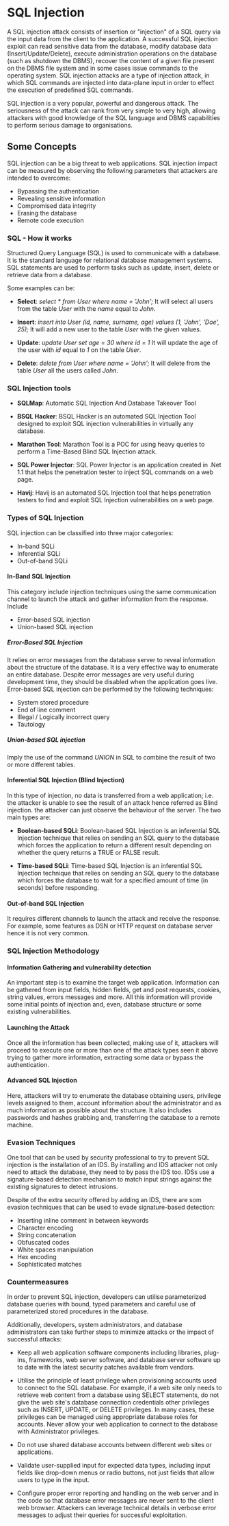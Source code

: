 # SQL Injection

A SQL injection attack consists of insertion or "injection" of a SQL query via the input data from the client to the application. A successful SQL injection exploit can read sensitive data from the database, modify database data (Insert/Update/Delete), execute administration operations on the database (such as shutdown the DBMS), recover the content of a given file present on the DBMS file system and in some cases issue commands to the operating system. SQL injection attacks are a type of injection attack, in which SQL commands are injected into data-plane input in order to effect the execution of predefined SQL commands.

SQL injection is a very popular, powerful and dangerous attack. The seriousness of the attack can rank from very simple to very high, allowing attackers with good knowledge of the SQL language and DBMS capabilities to perform serious damage to organisations.

## Some Concepts

SQL injection can be a big threat to web applications. SQL injection impact can be measured by observing the following parameters that attackers are intended to overcome:

* Bypassing the authentication
* Revealing sensitive information
* Compromised data integrity
* Erasing the database
* Remote code execution

### SQL - How it works

Structured Query Language (SQL) is used to communicate with a database. It is the standard language for relational database management systems. SQL statements are used to perform tasks such as update, insert, delete or retrieve data from a database.

Some examples can be:

* **Select**: _select * from User where name = 'John';_ It will select all users from the table _User_ with the _name_ equal to _John_.

* **Insert**: _insert into User (id, name, surname, age) values (1, 'John', 'Doe', 25);_ It will add a new user to the table _User_ with the given values.

* **Update**: _update User set age = 30 where id = 1_ It will update the age of the user with _id_ equal to _1_ on the table _User_.

* **Delete**: _delete from User where name = 'John';_ It will delete from the table _User_ all the users called _John_.

### SQL Injection tools

* **SQLMap**: Automatic SQL Injection And Database Takeover Tool

* **BSQL Hacker**: BSQL Hacker is an automated SQL Injection Tool designed to exploit SQL injection vulnerabilities in virtually any database.

* **Marathon Tool**: Marathon Tool is a POC for using heavy queries to perform a Time-Based Blind SQL Injection attack.

* **SQL Power Injector**: SQL Power Injector is an application created in .Net 1.1 that helps the penetration tester to inject SQL commands on a web page.

* **Havij**: Havij is an automated SQL Injection tool that helps penetration testers to find and exploit SQL Injection vulnerabilities on a web page.

### Types of SQL Injection

SQL injection can be classified into three major categories:

* In-band SQLi
* Inferential SQLi
* Out-of-band SQLi

#### In-Band SQL Injection

This category include injection techniques using the same communication channel to launch the attack and gather information from the response. Include

* Error-based SQL injection
* Union-based SQL injection

##### Error-Based SQL Injection

It relies on error messages from the database server to reveal information about the structure of the database. It is a very effective way to enumerate an entire database. Despite error messages are very useful during development time, they should be disabled when the application goes live. Error-based SQL injection can be performed by the following techniques:

* System stored procedure
* End of line comment
* Illegal / Logically incorrect query
* Tautology

##### Union-based SQL injection

Imply the use of the command _UNION_ in SQL to combine the result of two or more different tables.

#### Inferential SQL Injection (Blind Injection)

In this type of injection, no data is transferred from a web application; i.e. the attacker is unable to see the result of an attack hence referred as Blind injection. the attacker can just observe the behaviour of the server. The two main types are:

* **Boolean-based SQLi**: Boolean-based SQL Injection is an inferential SQL Injection technique that relies on sending an SQL query to the database which forces the application to return a different result depending on whether the query returns a TRUE or FALSE result.

* **Time-based SQLi**:  Time-based SQL Injection is an inferential SQL Injection technique that relies on sending an SQL query to the database which forces the database to wait for a specified amount of time (in seconds) before responding.

#### Out-of-band SQL Injection

It requires different channels to launch the attack and receive the response. For example, some features as DSN or HTTP request on database server hence it is not very common.

### SQL Injection Methodology

#### Information Gathering and vulnerability detection

An important step is to examine the target web application. Information can be gathered from input fields, hidden fields, get and post requests, cookies, string values, errors messages and more. All this information will provide some initial points of injection and, even, database structure or some existing vulnerabilities.

#### Launching the Attack

Once all the information has been collected, making use of it, attackers will proceed to execute one or more than one of the attack types seen it above trying to gather more information, extracting some data or bypass the authentication.

#### Advanced SQL Injection

Here, attackers will try to enumerate the database obtaining users, privilege levels assigned to them, account information about the administrator and as much information as possible about the structure. It also includes passwords and hashes grabbing and, transferring the database to a remote machine.

### Evasion Techniques

One tool that can be used by security professional to try to prevent SQL injection is the installation of an IDS. By installing and IDS attacker not only need to attack the database, they need to by pass the IDS too. IDSs use a signature-based detection mechanism to match input strings against the existing signatures to detect intrusions.

Despite of the extra security offered by adding an IDS, there are som evasion techniques that can be used to evade signature-based detection:

* Inserting inline comment in between keywords
* Character encoding
* String concatenation
* Obfuscated codes
* White spaces manipulation
* Hex encoding
* Sophisticated matches

### Countermeasures

In order to prevent SQL injection, developers can utilise parameterized database queries with bound, typed parameters and careful use of parameterized stored procedures in the database.

Additionally, developers, system administrators, and database administrators can take further steps to minimize attacks or the impact of successful attacks:

* Keep all web application software components including libraries, plug-ins, frameworks, web server software, and database server software up to date with the latest security patches available from vendors.

* Utilise the principle of least privilege when provisioning accounts used to connect to the SQL database.  For example, if a web site only needs to retrieve web content from a database using SELECT statements, do not give the web site's database connection credentials other privileges such as INSERT, UPDATE, or DELETE privileges. In many cases, these privileges can be managed using appropriate database roles for accounts.  Never allow your web application to connect to the database with Administrator privileges.

* Do not use shared database accounts between different web sites or applications.

* Validate user-supplied input for expected data types, including input fields like drop-down menus or radio buttons, not just fields that allow users to type in the input.

* Configure proper error reporting and handling on the web server and in the code so that database error messages are never sent to the client web browser. Attackers can leverage technical details in verbose error messages to adjust their queries for successful exploitation.
